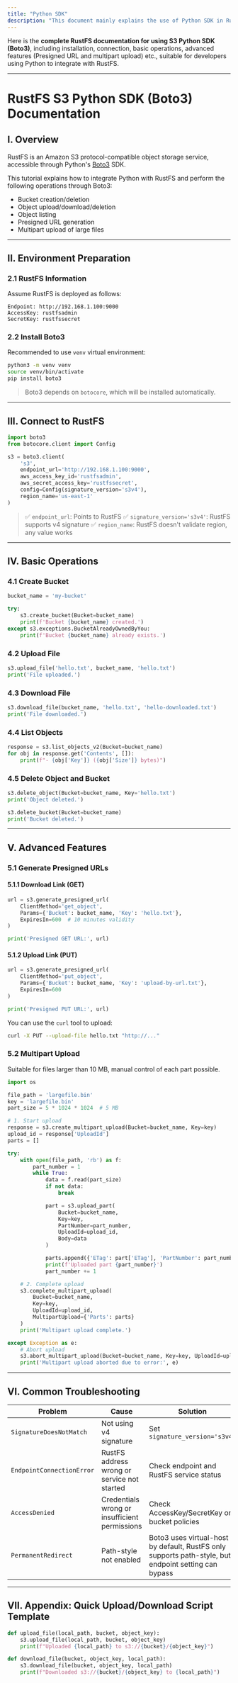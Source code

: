 ```yaml
---
title: "Python SDK"
description: "This document mainly explains the use of Python SDK in RustFS."
---
```


Here is the **complete RustFS documentation for using S3 Python SDK (Boto3)**, including installation, connection, basic operations, advanced features (Presigned URL and multipart upload) etc., suitable for developers using Python to integrate with RustFS.

---

# RustFS S3 Python SDK (Boto3) Documentation

## I. Overview

RustFS is an Amazon S3 protocol-compatible object storage service, accessible through Python's [Boto3](https://boto3.amazonaws.com/v1/documentation/api/latest/index.html) SDK.

This tutorial explains how to integrate Python with RustFS and perform the following operations through Boto3:

* Bucket creation/deletion
* Object upload/download/deletion
* Object listing
* Presigned URL generation
* Multipart upload of large files

---

## II. Environment Preparation

### 2.1 RustFS Information

Assume RustFS is deployed as follows:

```
Endpoint: http://192.168.1.100:9000
AccessKey: rustfsadmin
SecretKey: rustfssecret
```

### 2.2 Install Boto3

Recommended to use `venv` virtual environment:

```bash
python3 -m venv venv
source venv/bin/activate
pip install boto3
```

> Boto3 depends on `botocore`, which will be installed automatically.

---

## III. Connect to RustFS

```python
import boto3
from botocore.client import Config

s3 = boto3.client(
    's3',
    endpoint_url='http://192.168.1.100:9000',
    aws_access_key_id='rustfsadmin',
    aws_secret_access_key='rustfssecret',
    config=Config(signature_version='s3v4'),
    region_name='us-east-1'
)
```

> ✅ `endpoint_url`: Points to RustFS
> ✅ `signature_version='s3v4'`: RustFS supports v4 signature
> ✅ `region_name`: RustFS doesn't validate region, any value works

---

## IV. Basic Operations

### 4.1 Create Bucket

```python
bucket_name = 'my-bucket'

try:
    s3.create_bucket(Bucket=bucket_name)
    print(f'Bucket {bucket_name} created.')
except s3.exceptions.BucketAlreadyOwnedByYou:
    print(f'Bucket {bucket_name} already exists.')
```

### 4.2 Upload File

```python
s3.upload_file('hello.txt', bucket_name, 'hello.txt')
print('File uploaded.')
```

### 4.3 Download File

```python
s3.download_file(bucket_name, 'hello.txt', 'hello-downloaded.txt')
print('File downloaded.')
```

### 4.4 List Objects

```python
response = s3.list_objects_v2(Bucket=bucket_name)
for obj in response.get('Contents', []):
    print(f"- {obj['Key']} ({obj['Size']} bytes)")
```

### 4.5 Delete Object and Bucket

```python
s3.delete_object(Bucket=bucket_name, Key='hello.txt')
print('Object deleted.')

s3.delete_bucket(Bucket=bucket_name)
print('Bucket deleted.')
```

---

## V. Advanced Features

### 5.1 Generate Presigned URLs

#### 5.1.1 Download Link (GET)

```python
url = s3.generate_presigned_url(
    ClientMethod='get_object',
    Params={'Bucket': bucket_name, 'Key': 'hello.txt'},
    ExpiresIn=600  # 10 minutes validity
)

print('Presigned GET URL:', url)
```

#### 5.1.2 Upload Link (PUT)

```python
url = s3.generate_presigned_url(
    ClientMethod='put_object',
    Params={'Bucket': bucket_name, 'Key': 'upload-by-url.txt'},
    ExpiresIn=600
)

print('Presigned PUT URL:', url)
```

You can use the `curl` tool to upload:

```bash
curl -X PUT --upload-file hello.txt "http://..."
```

### 5.2 Multipart Upload

Suitable for files larger than 10 MB, manual control of each part possible.

```python
import os

file_path = 'largefile.bin'
key = 'largefile.bin'
part_size = 5 * 1024 * 1024  # 5 MB

# 1. Start upload
response = s3.create_multipart_upload(Bucket=bucket_name, Key=key)
upload_id = response['UploadId']
parts = []

try:
    with open(file_path, 'rb') as f:
        part_number = 1
        while True:
            data = f.read(part_size)
            if not data:
                break

            part = s3.upload_part(
                Bucket=bucket_name,
                Key=key,
                PartNumber=part_number,
                UploadId=upload_id,
                Body=data
            )

            parts.append({'ETag': part['ETag'], 'PartNumber': part_number})
            print(f'Uploaded part {part_number}')
            part_number += 1

    # 2. Complete upload
    s3.complete_multipart_upload(
        Bucket=bucket_name,
        Key=key,
        UploadId=upload_id,
        MultipartUpload={'Parts': parts}
    )
    print('Multipart upload complete.')

except Exception as e:
    # Abort upload
    s3.abort_multipart_upload(Bucket=bucket_name, Key=key, UploadId=upload_id)
    print('Multipart upload aborted due to error:', e)
```

---

## VI. Common Troubleshooting

| Problem | Cause | Solution |
| ------------------------- | ----------------- | -------------------------------------------------------------- |
| `SignatureDoesNotMatch` | Not using v4 signature | Set `signature_version='s3v4'` |
| `EndpointConnectionError` | RustFS address wrong or service not started | Check endpoint and RustFS service status |
| `AccessDenied` | Credentials wrong or insufficient permissions | Check AccessKey/SecretKey or bucket policies |
| `PermanentRedirect` | Path-style not enabled | Boto3 uses virtual-host by default, RustFS only supports path-style, but endpoint setting can bypass |

---

## VII. Appendix: Quick Upload/Download Script Template

```python
def upload_file(local_path, bucket, object_key):
    s3.upload_file(local_path, bucket, object_key)
    print(f"Uploaded {local_path} to s3://{bucket}/{object_key}")

def download_file(bucket, object_key, local_path):
    s3.download_file(bucket, object_key, local_path)
    print(f"Downloaded s3://{bucket}/{object_key} to {local_path}")
```

